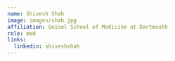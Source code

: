 ```yaml
---
name: Shivesh Shah 
image: images/shah.jpg
affiliation: Geisel School of Medicine at Dartmouth 
role: med 
links:
  linkedin: shiveshshah
---
```


